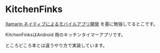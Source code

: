 # KitchenFinks

[Xamarin ネイティブによるモバイルアプリ開発](https://www.amazon.co.jp/Xamarin%E3%83%8D%E3%82%A4%E3%83%86%E3%82%A3%E3%83%96%E3%81%AB%E3%82%88%E3%82%8B%E3%83%A2%E3%83%90%E3%82%A4%E3%83%AB%E3%82%A2%E3%83%97%E3%83%AA%E9%96%8B%E7%99%BA-C-%E3%81%AB%E3%82%88%E3%82%8BAndroid-iOS-UI%E5%88%B6%E5%BE%A1%E3%81%AE%E5%9F%BA%E7%A4%8E/dp/4798149810)
を基に勉強してるとこです。

KitchenFinksはAndroid 用のキッチンタイマーアプリです。

ところどころ本とは違うやり方で実装しています。
